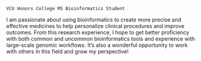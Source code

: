 `VCU Honors College MS Bioinformatics Student`

I am passionate about using bioinformatics to create more precise and effective medicines to help personalize clinical procedures and improve outcomes. From this research experience, I hope to get better proficiency with both common and uncommon bioinformatics tools and experience with large-scale genomic workflows. It’s also a wonderful opportunity to work with others in this field and grow my perspective!
